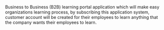 Business to Business (B2B) learning portal application which will make easy organizations learning process, by subscribing this application system, customer account will be created for their employees to learn anything that the company wants their employees to learn.